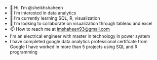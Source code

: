 - 👋 Hi, I’m @sheikhshaheen
- 👀 I’m interested in data analytics
- 🌱 I’m currently learning SQL, R, visualization
- 💞️ I’m looking to collaborate on visualization through tableau and excel
- 📫 How to reach me at imshaheen93@gmail.com
-    I'm an electrical engineer with master in technology in power system
-    I have completed google data analytics professional certifcate from Google
     I have worked in more than 5 projects using SQL and R programming

<!---
sheikhshaheen/sheikhshaheen is a ✨ special ✨ repository because its `README.md` (this file) appears on your GitHub profile.
You can click the Preview link to take a look at your changes.
--->
